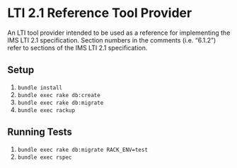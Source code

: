 # LTI 2.1 Reference Tool Provider
An LTI tool provider intended to be used as a reference for implementing the IMS LTI 2.1 specification. Section numbers in the comments (i.e. “6.1.2”) refer to sections of the IMS LTI 2.1 specification.

## Setup
1. `bundle install`
2. `bundle exec rake db:create`
3. `bundle exec rake db:migrate`
4. `bundle exec rackup`

## Running Tests
1. `bundle exec rake db:migrate RACK_ENV=test`
2. `bundle exec rspec`
